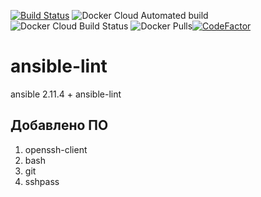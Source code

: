 [![Build Status](https://travis-ci.com/iudanet/ansible-lint.svg?branch=master)](https://travis-ci.com/iudanet/ansible-lint) ![Docker Cloud Automated build](https://img.shields.io/docker/cloud/automated/iudanet/ansible-lint) ![Docker Cloud Build Status](https://img.shields.io/docker/cloud/build/iudanet/ansible-lint) ![Docker Pulls](https://img.shields.io/docker/pulls/iudanet/ansible-lint)[![CodeFactor](https://www.codefactor.io/repository/github/iudanet/ansible-lint/badge)](https://www.codefactor.io/repository/github/iudanet/ansible-lint)
# ansible-lint
ansible 2.11.4 + ansible-lint

## Добавлено ПО

1. openssh-client
2. bash
3. git
4. sshpass
